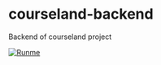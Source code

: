 # courseland-backend
Backend of courseland project


[![Runme](https://runme.io/static/button.svg)](https://runme.io/run?app_id=0bc72cba-a545-4fd6-9626-2ae488ca89fb)
